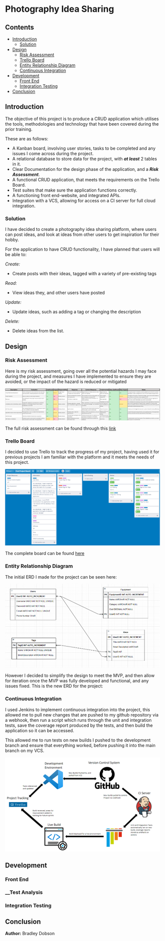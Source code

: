 # Photography Idea Sharing

## Contents
* [Introduction](#Introduction)
    * [Solution](#Solution)
* [Design](#Design)
    * [Risk Assessment](#Risk-Assessment)
    * [Trello Board](#Trello-Board)
    * [Entity Relationship Diagram](#Entity-Relationship-Diagram)
    * [Continuous Integration](#Continuous-Integration)
* [Development](#Development)
    * [Front End](#Front-End)
    * [Integration Testing](#Integration-Testing)
* [Conclusion](#Conclusion)


## __Introduction__

The objective of this project is to produce a CRUD application which utilises the tools, methodologies and technology that have been covered during the prior training.

These are as follows:
* A Kanban board, involving user stories, tasks to be completed and any issues I come across during the project.
* A relational database to store data for the project, with ___at least___ 2 tables in it.
* Clear Documentation for the design phase of the application, and a  ___Risk Assessment___.
* A functional CRUD application, that meets the requirements on the Trello Board.
* Test suites that make sure the application functions correctly.
* A functioning front end-website, and integrated APIs.
* Integration with a VCS, allowing for access on a CI server for full cloud integration.


### __Solution__

I have decided to create a photography idea sharing platform, where users can post ideas, and look at ideas from other users to get inspiration for their hobby.

For the application to have CRUD functionality, I have planned that users will be able to:

_Create:_
* Create posts with their ideas, tagged with a variety of pre-existing tags

_Read:_
* View ideas they, and other users have posted

_Update:_
* Update ideas, such as adding a tag or changing the description

_Delete:_
* Delete ideas from the list.

## __Design__

### __Risk Assessment__
Here is my risk assessment, going over all the potential hazards I may face during the project, and measures I have implemented to ensure they are avoided, or the impact of the hazard is reduced or mitigated

![risk assessment](./images/RiskAssessment.png)

The full risk assessment can be found through this [link](https://qalearning-my.sharepoint.com/:x:/g/personal/bdobson_qa_com/Ea7VL69js3lFsdUOYl5c-lYBWXcJKyovMulqUqg5MI5Vuw?e=A61Vvv)

### __Trello Board__
I decided to use Trello to track the progress of my project, having used it for previous projects I am familiar with the platform and it meets the needs of this project.

![trello board](./images/Trello.png)

The complete board can be found [here](https://trello.com/b/Un8ul8xd)

### __Entity Relationship Diagram__

The initial ERD I made for the project can be seen here:

![first ERD](./images/ERD1.png)

However I decided to simplify the design to meet the MVP, and then allow for iteration once the MVP was fully developed and functional, and any issues fixed. This is the new ERD for the project:

### __Continuous Integration__

I used Jenkins to implement continuous integration into the project, this allowed me to pull new changes that are pushed to my github repository via a webhook, then run a script which runs through the unit and integration tests, save the coverage report produced by the tests, and then build the application so it can be accessed. 

This allowed me to run tests on new builds I pushed to the development branch and ensure that everything worked, before pushing it into the main branch on my VCS.

![ci pipeline diagram](./images/CI.png)

## __Development__

### __Front End__

### __Test Analysis

### __Integration Testing__

## __Conclusion__

__Author:__ Bradley Dobson
